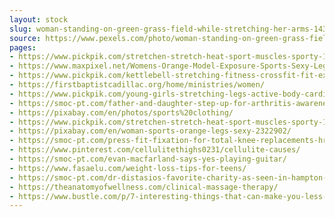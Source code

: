 ```yaml
---
layout: stock
slug: woman-standing-on-green-grass-field-while-stretching-her-arms-1435822
source: https://www.pexels.com/photo/woman-standing-on-green-grass-field-while-stretching-her-arms-1435822/
pages:
- https://www.pickpik.com/stretchen-stretch-heat-sport-muscles-sporty-146440
- https://www.maxpixel.net/Womens-Orange-Model-Exposure-Sports-Sexy-Legs-2322902
- https://www.pickpik.com/kettlebell-stretching-fitness-crossfit-fit-exercise-94512
- https://firstbaptistcadillac.org/home/ministries/women/
- https://www.pickpik.com/young-girls-stretching-legs-active-body-cardio-79198
- https://smoc-pt.com/father-and-daughter-step-up-for-arthritis-awareness-at-the-2018-jingle-bell-run/
- https://pixabay.com/en/photos/sports%20clothing/
- https://www.pickpik.com/stretchen-stretch-heat-sport-muscles-sporty-120697
- https://pixabay.com/en/woman-sports-orange-legs-sexy-2322902/
- https://smoc-pt.com/press-fit-fixation-for-total-knee-replacements-hr-magazine/
- https://www.pinterest.com/cellulitethighs0231/cellulite-causes/
- https://smoc-pt.com/evan-macfarland-says-yes-playing-guitar/
- https://www.fasaelu.com/weight-loss-tips-for-teens/
- https://smoc-pt.com/dr-distasios-favorite-charity-as-seen-in-hampton-roads-physician-magazine/
- https://theanatomyofwellness.com/clinical-massage-therapy/
- https://www.bustle.com/p/7-interesting-things-that-can-make-you-less-smelly-post-workout-if-its-really-hot-out-60275
---
```

